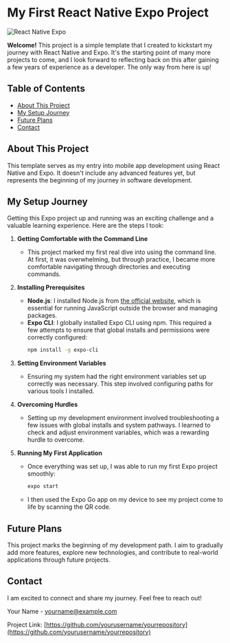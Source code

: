 # My First React Native Expo Project

![React Native Expo](https://upload.wikimedia.org/wikipedia/commons/a/a7/React-icon.svg)

**Welcome!** This project is a simple template that I created to kickstart my journey with React Native and Expo. It's the starting point of many more projects to come, and I look forward to reflecting back on this after gaining a few years of experience as a developer. The only way from here is up!

## Table of Contents
- [About This Project](#about-this-project)
- [My Setup Journey](#my-setup-journey)
- [Future Plans](#future-plans)
- [Contact](#contact)

## About This Project

This template serves as my entry into mobile app development using React Native and Expo. It doesn't include any advanced features yet, but represents the beginning of my journey in software development.

## My Setup Journey

Getting this Expo project up and running was an exciting challenge and a valuable learning experience. Here are the steps I took:

1. **Getting Comfortable with the Command Line**
    - This project marked my first real dive into using the command line. At first, it was overwhelming, but through practice, I became more comfortable navigating through directories and executing commands.

2. **Installing Prerequisites**
    - **Node.js**: I installed Node.js from [the official website](https://nodejs.org/), which is essential for running JavaScript outside the browser and managing packages.
    - **Expo CLI**: I globally installed Expo CLI using npm. This required a few attempts to ensure that global installs and permissions were correctly configured:
      ```bash
      npm install -g expo-cli
      ```

3. **Setting Environment Variables**
    - Ensuring my system had the right environment variables set up correctly was necessary. This step involved configuring paths for various tools I installed.

4. **Overcoming Hurdles**
    - Setting up my development environment involved troubleshooting a few issues with global installs and system pathways. I learned to check and adjust environment variables, which was a rewarding hurdle to overcome.

5. **Running My First Application**
    - Once everything was set up, I was able to run my first Expo project smoothly:
      ```bash
      expo start
      ```
    - I then used the Expo Go app on my device to see my project come to life by scanning the QR code.

## Future Plans

This project marks the beginning of my development path. I aim to gradually add more features, explore new technologies, and contribute to real-world applications through future projects.

## Contact

I am excited to connect and share my journey. Feel free to reach out!

Your Name - [yourname@example.com](mailto:yourname@example.com)

Project Link: [https://github.com/yourusername/yourrepository](https://github.com/yourusername/yourrepository)



